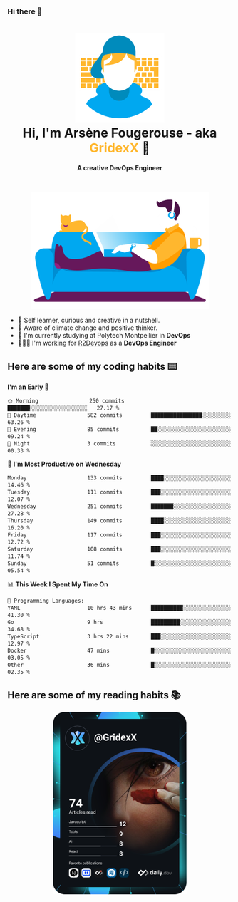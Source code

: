 ### Hi there 👋

<!--
**GridexX/gridexx** is a ✨ _special_ ✨ repository because its `README.md` (this file) appears on your GitHub profile.

Here are some ideas to get you started:

- 🔭 I’m currently working on ...
- 🌱 I’m currently learning ...
- 👯 I’m looking to collaborate on ...
- 🤔 I’m looking for help with ...
- 💬 Ask me about ...
- 📫 How to reach me: ...
- 😄 Pronouns: ...
- ⚡ Fun fact: ...
-->


<!-- Header -->
<h1 align="center">
  <img src="./images/user_profile.png" width="200">
  <br>
  Hi, I'm Arsène Fougerouse - aka <span style="color:#ffb72e">GridexX</span> 👋
</h1>


<p align="center">
  <b>A creative DevOps Engineer </b>
</p>
<br/>
<p align="center">
  <img src="./images/man_couch.png" width="400">
</p>

- 🎨 Self learner, curious and creative in a nutshell. 
- 🌱 Aware of climate change and positive thinker.
- 📕 I'm currently studying at Polytech Montpellier in **DevOps**
- 👨🏻‍💻 I'm working for [R2Devops](https://r2devops.io) as a **DevOps Engineer**


## Here are some of my coding habits ⌨️

<!-- Add a section about tech and Ops stack
  Like this one : https://github.com/Xanthus58#-tech-stack
-->
<!--START_SECTION:waka-->
**I'm an Early 🐤** 

```text
🌞 Morning                250 commits         ███████░░░░░░░░░░░░░░░░░░   27.17 % 
🌆 Daytime                582 commits         ████████████████░░░░░░░░░   63.26 % 
🌃 Evening                85 commits          ██░░░░░░░░░░░░░░░░░░░░░░░   09.24 % 
🌙 Night                  3 commits           ░░░░░░░░░░░░░░░░░░░░░░░░░   00.33 % 
```
📅 **I'm Most Productive on Wednesday** 

```text
Monday                   133 commits         ████░░░░░░░░░░░░░░░░░░░░░   14.46 % 
Tuesday                  111 commits         ███░░░░░░░░░░░░░░░░░░░░░░   12.07 % 
Wednesday                251 commits         ███████░░░░░░░░░░░░░░░░░░   27.28 % 
Thursday                 149 commits         ████░░░░░░░░░░░░░░░░░░░░░   16.20 % 
Friday                   117 commits         ███░░░░░░░░░░░░░░░░░░░░░░   12.72 % 
Saturday                 108 commits         ███░░░░░░░░░░░░░░░░░░░░░░   11.74 % 
Sunday                   51 commits          █░░░░░░░░░░░░░░░░░░░░░░░░   05.54 % 
```


📊 **This Week I Spent My Time On** 

```text
💬 Programming Languages: 
YAML                     10 hrs 43 mins      ██████████░░░░░░░░░░░░░░░   41.30 % 
Go                       9 hrs               █████████░░░░░░░░░░░░░░░░   34.68 % 
TypeScript               3 hrs 22 mins       ███░░░░░░░░░░░░░░░░░░░░░░   12.97 % 
Docker                   47 mins             █░░░░░░░░░░░░░░░░░░░░░░░░   03.05 % 
Other                    36 mins             █░░░░░░░░░░░░░░░░░░░░░░░░   02.35 % 
```


<!--END_SECTION:waka-->

## Here are some of my reading habits 📚
<div  align="center">
  <img src="./images/devcard.svg" width="300">
</div>
